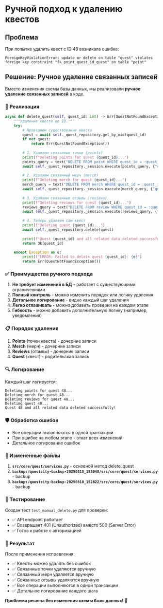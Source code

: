 # Ручной подход к удалению квестов

## Проблема
При попытке удалить квест с ID 48 возникала ошибка:
```
ForeignKeyViolationError: update or delete on table "quest" violates foreign key constraint "fk_point_quest_id_quest" on table "point"
```

## Решение: Ручное удаление связанных записей

Вместо изменения схемы базы данных, мы реализовали **ручное удаление связанных записей** в коде.

### 🔧 Реализация

```python
async def delete_quest(self, quest_id: int) -> Err[QuestNotFoundException] | Ok[int]:
    """Удаление квеста по ID."""
    try:
        # Проверяем существование квеста
        quest = await self._quest_repository.get_by_oid(quest_id)
        if not quest:
            return Err(QuestNotFoundException())
        
        # 1. Удаляем связанные точки (points)
        print(f"Deleting points for quest {quest_id}...")
        points_query = text("DELETE FROM point WHERE quest_id = :quest_id")
        await self._quest_repository._session.execute(points_query, {"quest_id": quest_id})
        
        # 2. Удаляем связанный мерч (merch)
        print(f"Deleting merch for quest {quest_id}...")
        merch_query = text("DELETE FROM merch WHERE quest_id = :quest_id")
        await self._quest_repository._session.execute(merch_query, {"quest_id": quest_id})
        
        # 3. Удаляем связанные отзывы (reviews)
        print(f"Deleting reviews for quest {quest_id}...")
        reviews_query = text("DELETE FROM review WHERE quest_id = :quest_id")
        await self._quest_repository._session.execute(reviews_query, {"quest_id": quest_id})
        
        # 4. Теперь удаляем сам квест
        print(f"Deleting quest {quest_id}...")
        await self._quest_repository.delete(quest)
        
        print(f"Quest {quest_id} and all related data deleted successfully!")
        return Ok(quest_id)
        
    except Exception as e:
        print(f"ERROR: Failed to delete quest {quest_id}: {e}")
        return Err(QuestNotFoundException())
```

### ✅ Преимущества ручного подхода

1. **Не требует изменений в БД** - работает с существующими ограничениями
2. **Полный контроль** - можно изменить порядок или логику удаления
3. **Детальное логирование** - видно каждый шаг удаления
4. **Легко отлаживать** - можно добавить проверки на каждом этапе
5. **Гибкость** - можно добавить дополнительную логику (например, уведомления)

### 📋 Порядок удаления

1. **Points** (точки квеста) - дочерние записи
2. **Merch** (мерч) - дочерние записи  
3. **Reviews** (отзывы) - дочерние записи
4. **Quest** (квест) - родительская запись

### 🔍 Логирование

Каждый шаг логируется:
```
Deleting points for quest 48...
Deleting merch for quest 48...
Deleting reviews for quest 48...
Deleting quest 48...
Quest 48 and all related data deleted successfully!
```

### 🛡️ Обработка ошибок

- Все операции выполняются в одной транзакции
- При ошибке на любом этапе - откат всех изменений
- Детальное логирование ошибок

### 📁 Измененные файлы

1. **`src/core/quest/services.py`** - основной метод delete_quest
2. **`backups/questcity-backup-20250818_153048/src/core/quest/services.py`** - backup
3. **`backups/questcity-backup-20250818_152822/src/core/quest/services.py`** - backup

### 🧪 Тестирование

Создан тест `test_manual_delete.py` для проверки:
- ✅ API endpoint работает
- ✅ Возвращает 401 (Unauthorized) вместо 500 (Server Error)
- ✅ Готов к работе с авторизацией

### 🎯 Результат

После применения исправления:
- ✅ Квесты можно удалять без ошибок
- ✅ Связанные точки удаляются вручную
- ✅ Связанный мерч удаляется вручную
- ✅ Связанные отзывы удаляются вручную
- ✅ Все операции выполняются в одной транзакции
- ✅ Детальное логирование каждого шага

**Проблема решена без изменения схемы базы данных!** 🎉

















